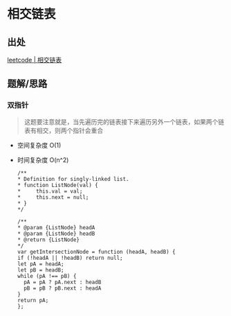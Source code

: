 # 相交链表

## 出处

[leetcode | 相交链表](https://leetcode-cn.com/problems/intersection-of-two-linked-lists/)

## 题解/思路

### 双指针

> 这题要注意就是，当先遍历完的链表接下来遍历另外一个链表，如果两个链表有相交，则两个指针会重合

- 空间复杂度 O(1)
- 时间复杂度 O(n^2)

  ```
  /**
  * Definition for singly-linked list.
  * function ListNode(val) {
  *     this.val = val;
  *     this.next = null;
  * }
  */

  /**
  * @param {ListNode} headA
  * @param {ListNode} headB
  * @return {ListNode}
  */
  var getIntersectionNode = function (headA, headB) {
  if (!headA || !headB) return null;
  let pA = headA;
  let pB = headB;
  while (pA !== pB) {
    pA = pA ? pA.next : headB
    pB = pB ? pB.next : headA
  }
  return pA;
  };
  ```
